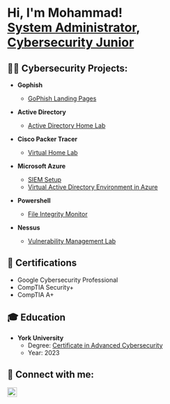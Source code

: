 <h1>Hi, I'm Mohammad! <br/><a href="https://github.com/moeramadan">System Administrator</a>, <a href="https://www.linkedin.com/in/mohdramadan/">Cybersecurity Junior</a>
<h2>👨‍💻 Cybersecurity Projects:</h2>

- <b>Gophish</b>
  - [GoPhish Landing Pages](https://github.com/moeramadan/GoPhish-Landing-Pages)

- <b>Active Directory</b>
  - [Active Directory Home Lab](https://github.com/moeramadan/)

- <b>Cisco Packer Tracer</b>
  - [Virtual Home Lab](https://github.com/moeramadan/)  

- <b>Microsoft Azure</b>
  - [SIEM Setup](https://github.com/moeramadan/)
  - [Virtual Active Directory Environment in Azure ](https://github.com/moeramadan/)

- <b>Powershell</b>
  - [File Integrity Monitor](https://github.com/moeramadan/)

- <b>Nessus</b>
  - [Vulnerability Management Lab](https://github.com/moeramadan/)

<h2>📜 Certifications</h2>

- Google Cybersecurity Professional
- CompTIA Security+
- CompTIA A+

<h2>🎓 Education</h2>

- **York University**
  - Degree: [Certificate in Advanced Cybersecurity](https://continue.yorku.ca/programs/certificate-in-advanced-cyber-security/)
  - Year: 2023

<h2> 🤳 Connect with me:</h2>

[<img align="left" alt="MohdRamadan | LinkedIn" width="22px" src="https://cdn.jsdelivr.net/npm/simple-icons@v3/icons/linkedin.svg" />][linkedin]

[linkedin]: https://linkedin.com/in/mohdramadan
